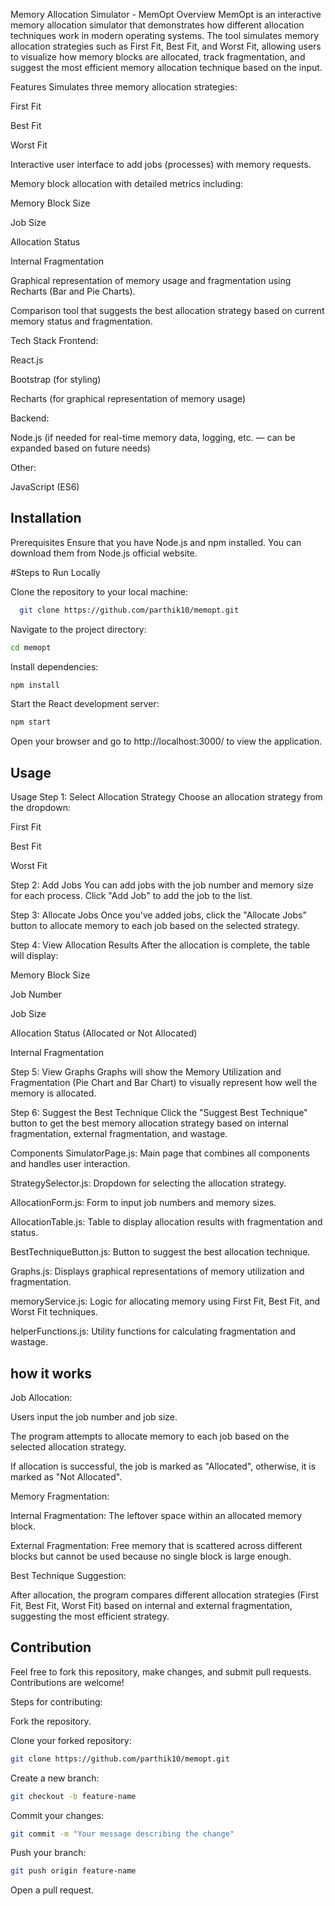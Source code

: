 Memory Allocation Simulator - MemOpt
Overview
MemOpt is an interactive memory allocation simulator that demonstrates how different allocation techniques work in modern operating systems. The tool simulates memory allocation strategies such as First Fit, Best Fit, and Worst Fit, allowing users to visualize how memory blocks are allocated, track fragmentation, and suggest the most efficient memory allocation technique based on the input.

Features
Simulates three memory allocation strategies:

First Fit

Best Fit

Worst Fit

Interactive user interface to add jobs (processes) with memory requests.

Memory block allocation with detailed metrics including:

Memory Block Size

Job Size

Allocation Status

Internal Fragmentation

Graphical representation of memory usage and fragmentation using Recharts (Bar and Pie Charts).

Comparison tool that suggests the best allocation strategy based on current memory status and fragmentation.

Tech Stack
Frontend:

React.js

Bootstrap (for styling)

Recharts (for graphical representation of memory usage)

Backend:

Node.js (if needed for real-time memory data, logging, etc. — can be expanded based on future needs)

Other:

JavaScript (ES6)
## Installation

Prerequisites
Ensure that you have Node.js and npm installed. You can download them from Node.js official website.

#Steps to Run Locally

Clone the repository to your local machine:
```bash
  git clone https://github.com/parthik10/memopt.git
```
Navigate to the project directory:
```bash
cd memopt
```

Install dependencies:
```bash
npm install
```

Start the React development server:
```bash
npm start
```
Open your browser and go to http://localhost:3000/ to view the application.
## Usage

Usage
Step 1: Select Allocation Strategy
Choose an allocation strategy from the dropdown:

First Fit

Best Fit

Worst Fit

Step 2: Add Jobs
You can add jobs with the job number and memory size for each process. Click "Add Job" to add the job to the list.

Step 3: Allocate Jobs
Once you've added jobs, click the "Allocate Jobs" button to allocate memory to each job based on the selected strategy.

Step 4: View Allocation Results
After the allocation is complete, the table will display:

Memory Block Size

Job Number

Job Size

Allocation Status (Allocated or Not Allocated)

Internal Fragmentation

Step 5: View Graphs
Graphs will show the Memory Utilization and Fragmentation (Pie Chart and Bar Chart) to visually represent how well the memory is allocated.

Step 6: Suggest the Best Technique
Click the "Suggest Best Technique" button to get the best memory allocation strategy based on internal fragmentation, external fragmentation, and wastage.

Components
SimulatorPage.js: Main page that combines all components and handles user interaction.

StrategySelector.js: Dropdown for selecting the allocation strategy.

AllocationForm.js: Form to input job numbers and memory sizes.

AllocationTable.js: Table to display allocation results with fragmentation and status.

BestTechniqueButton.js: Button to suggest the best allocation technique.

Graphs.js: Displays graphical representations of memory utilization and fragmentation.

memoryService.js: Logic for allocating memory using First Fit, Best Fit, and Worst Fit techniques.

helperFunctions.js: Utility functions for calculating fragmentation and wastage.




## how it works

Job Allocation:

Users input the job number and job size.

The program attempts to allocate memory to each job based on the selected allocation strategy.

If allocation is successful, the job is marked as "Allocated", otherwise, it is marked as "Not Allocated".

Memory Fragmentation:

Internal Fragmentation: The leftover space within an allocated memory block.

External Fragmentation: Free memory that is scattered across different blocks but cannot be used because no single block is large enough.

Best Technique Suggestion:

After allocation, the program compares different allocation strategies (First Fit, Best Fit, Worst Fit) based on internal and external fragmentation, suggesting the most efficient strategy.

## Contribution

Feel free to fork this repository, make changes, and submit pull requests. Contributions are welcome!

Steps for contributing:

Fork the repository.

Clone your forked repository:


```bash
git clone https://github.com/parthik10/memopt.git
```
Create a new branch:

```bash
git checkout -b feature-name
```
Commit your changes:

```bash
git commit -m "Your message describing the change"
```
Push your branch:

```bash
git push origin feature-name
```
Open a pull request.



